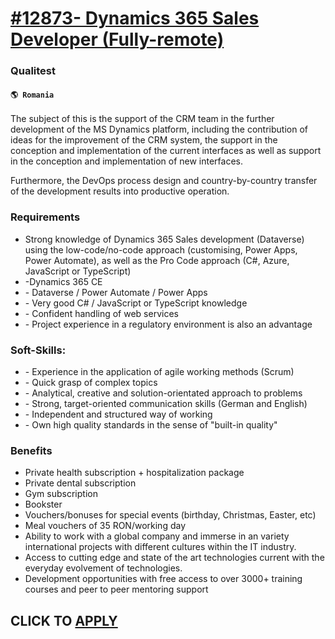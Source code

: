 # [#12873- Dynamics 365 Sales Developer (Fully-remote)](https://www.remotewlb.com/apply/12873-dynamics-365-sales-developer-fully-remote)  
### Qualitest  
#### `🌎 Romania`  

The subject of this is the support of the CRM team in the further development of the MS Dynamics platform, including the contribution of ideas for the improvement of the CRM system, the support in the conception and implementation of the current interfaces as well as support in the conception and implementation of new interfaces.

Furthermore, the DevOps process design and country-by-country transfer of the development results into productive operation.

### Requirements

  * Strong knowledge of Dynamics 365 Sales development (Dataverse) using the low-code/no-code approach (customising, Power Apps, Power Automate), as well as the Pro Code approach (C#, Azure, JavaScript or TypeScript)
  * -Dynamics 365 CE
  * \- Dataverse / Power Automate / Power Apps
  * \- Very good C# / JavaScript or TypeScript knowledge
  * \- Confident handling of web services
  * \- Project experience in a regulatory environment is also an advantage

### Soft-Skills:

  * \- Experience in the application of agile working methods (Scrum)
  * \- Quick grasp of complex topics
  * \- Analytical, creative and solution-orientated approach to problems
  * \- Strong, target-oriented communication skills (German and English)
  * \- Independent and structured way of working
  * \- Own high quality standards in the sense of "built-in quality"

### Benefits

  * Private health subscription + hospitalization package
  * Private dental subscription
  * Gym subscription
  * Bookster
  * Vouchers/bonuses for special events (birthday, Christmas, Easter, etc)
  * Meal vouchers of 35 RON/working day
  * Ability to work with a global company and immerse in an variety international projects with different cultures within the IT industry.
  * Access to cutting edge and state of the art technologies current with the everyday evolvement of technologies.
  * Development opportunities with free access to over 3000+ training courses and peer to peer mentoring support

  
## CLICK TO [APPLY](https://www.remotewlb.com/apply/12873-dynamics-365-sales-developer-fully-remote)

